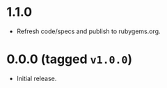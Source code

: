 # 1.1.0
- Refresh code/specs and publish to rubygems.org.

# 0.0.0 (tagged `v1.0.0`)
- Initial release.

